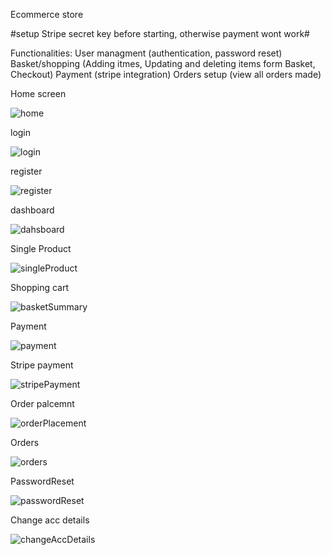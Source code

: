 Ecommerce store 

#setup Stripe secret key before starting, otherwise payment wont work#

Functionalities:
  User managment (authentication, password reset)
  Basket/shopping (Adding itmes, Updating and deleting items form Basket, Checkout)
  Payment (stripe integration)
  Orders setup (view all orders made)

Home screen

![home](https://user-images.githubusercontent.com/77300331/155759383-59dab64d-a61d-4319-9704-57333971ca7c.png)

login

![login](https://user-images.githubusercontent.com/77300331/155759427-190e6c3c-c59d-47fa-9fcf-5ad5fb716dbf.png)

register

![register](https://user-images.githubusercontent.com/77300331/155759445-7ed30186-61b3-49c2-b957-c0d04daf18e3.png)


dashboard

![dahsboard](https://user-images.githubusercontent.com/77300331/155759513-83b25264-03bc-4159-b5a1-653104bdd44e.png)


Single Product

![singleProduct](https://user-images.githubusercontent.com/77300331/155759569-c0aca13e-fcc7-4eb8-9d69-296b43d5af0a.png)


Shopping cart

![basketSummary](https://user-images.githubusercontent.com/77300331/155759617-5ec1370b-59c7-4b38-b258-a2c97fff0462.png)


Payment

![payment](https://user-images.githubusercontent.com/77300331/155759687-3faf4a9c-4b30-479c-af9e-42d6775eab84.png)


Stripe payment

![stripePayment](https://user-images.githubusercontent.com/77300331/155759725-9fd1afe5-b2b0-4890-be0e-f3872b60e375.png)


Order palcemnt

![orderPlacement](https://user-images.githubusercontent.com/77300331/155759775-03df9647-852d-4154-b17a-395cbd2056fe.png)


Orders

![orders](https://user-images.githubusercontent.com/77300331/155759790-ae860b9e-1df5-497c-9a56-3c093887ee8b.png)


PasswordReset

![passwordReset](https://user-images.githubusercontent.com/77300331/155759865-34ca00a7-ca7e-4cc9-95a6-45765cde8a8a.png)


Change acc details

![changeAccDetails](https://user-images.githubusercontent.com/77300331/155759895-ef2f1258-3718-4cf7-9800-366a13aa74b8.png)







